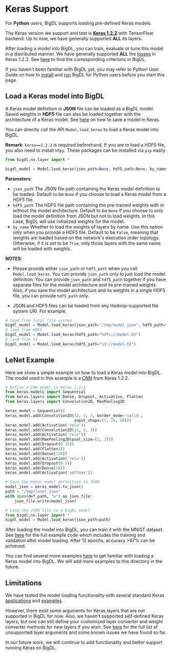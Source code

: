 # **Keras Support**

For __Python__ users, BigDL supports loading pre-defined Keras models.

The Keras version we support and test is [__Keras 1.2.2__](https://faroit.github.io/keras-docs/1.2.2/) with TensorFlow backend. Up to now, we have generally supported __ALL__ its layers.

After loading a model into BigDL, you can train, evaluate or tune this model in a distributed manner. We have generally supported __ALL__ the [losses](https://faroit.github.io/keras-docs/1.2.2/objectives/) in Keras 1.2.2. See [here](https://bigdl-project.github.io/master/#APIGuide/Losses/) to find the corresponding criterions in BigDL.

If you haven't been familiar with BigDL yet, you may refer to Python User Guide on how to [install](../PythonUserGuide/install-from-pip.md) and [run](../PythonUserGuide/run-from-pip.md) BigDL for Python users before you start this page.

## **Load a Keras model into BigDL**

A Keras model definition in __JSON__ file can be loaded as a BigDL model.
Saved weights in __HDF5__ file can also be loaded together with the architecture of a Keras model.
See [here](https://faroit.github.io/keras-docs/1.2.2/getting-started/faq/#how-can-i-save-a-keras-model) on how to save a model in Keras.

You can directly call the API `Model.load_keras` to load a Keras model into BigDL.

__Remark__: `keras==1.2.2` is required beforehand. If you are to load a HDF5 file, you also need to install `h5py`. These packages can be installed via `pip` easily.

```python
from bigdl.nn.layer import *

bigdl_model = Model.load_keras(json_path=None, hdf5_path=None, by_name=False)
```
__Parameters__:

* `json_path` The JSON file path containing the Keras model definition to be loaded. Default to be `None` if you choose to load a Keras model from a HDF5 file.
* `hdf5_path` The HDF5 file path containing the pre-trained weights with or without the model architecture. Default to be `None` if you choose to only load the model definition from JSON but not to load weights. In this case, BigDL will use initialized weights for the model.
* `by_name`  Whether to load the weights of layers by name. Use this option only when you provide a HDF5 file. Default to be `False`, meaning that  weights are loaded based on the network's execution order topology. Otherwise, if it is set to be `True`, only those layers with the same name will be loaded with weights.

__NOTES__:

* Please provide either `json_path` or `hdf5_path` when you call `Model.load_keras`. You can provide `json_path` only to just load the model definition. You can provide `json_path` and `hdf5_path` together if you have separate files for the model architecture and its pre-trained weights. Also, if you save the model architecture and its weights in a single HDF5 file, you can provide `hdf5_path` only.

* JSON and HDF5 files can be loaded from any Hadoop-supported file system URI. For example,
```python
# load from local file system
bigdl_model = Model.load_keras(json_path="/tmp/model.json", hdf5_path="/tmp/weights.h5")
# load from HDFS
bigdl_model = Model.load_keras(hdf5_path="hdfs://model.h5")
# load from S3
bigdl_model = Model.load_keras(hdf5_path="s3://model.h5")
```

## **LeNet Example**

Here we show a simple example on how to load a Keras model into BigDL. The model used in this example is a [CNN](https://github.com/fchollet/keras/blob/1.2.2/examples/mnist_cnn.py) from Keras 1.2.2.

```python
# Define a CNN model in Keras 1.2.2
from keras.models import Sequential
from keras.layers import Dense, Dropout, Activation, Flatten
from keras.layers import Convolution2D, MaxPooling2D

keras_model = Sequential()
keras_model.add(Convolution2D(32, 3, 3, border_mode='valid',
                              input_shape=(1, 28, 28)))
keras_model.add(Activation('relu'))
keras_model.add(Convolution2D(32, 3, 3))
keras_model.add(Activation('relu'))
keras_model.add(MaxPooling2D(pool_size=(2, 2)))
keras_model.add(Dropout(0.25))
keras_model.add(Flatten())
keras_model.add(Dense(128))
keras_model.add(Activation('relu'))
keras_model.add(Dropout(0.5))
keras_model.add(Dense(10))
keras_model.add(Activation('softmax'))

# Save the Keras model definition to JSON
model_json = keras_model.to_json()
path = "/tmp/lenet.json"
with open(def_path, "w") as json_file:
    json_file.write(model_json)

# Load the JSON file to a BigDL model
from bigdl.nn.layer import *
bigdl_model = Model.load_keras(json_path=path)
```
After loading the model into BigDL, you can train it with the MNIST dataset. See [here](https://github.com/intel-analytics/BigDL/blob/branch-0.4/pyspark/bigdl/examples/keras/mnist_cnn.py) for the full example code which includes the training and validation after model loading. After 12 epochs, accuracy >97% can be achieved.

You can find several more examples [here](https://github.com/intel-analytics/BigDL/tree/branch-0.4/pyspark/bigdl/examples/keras) to get familiar with loading a Keras model into BigDL. We will add more examples to this directory in the future.

## **Limitations**
We have tested the model loading functionality with several standard Keras [applications](https://faroit.github.io/keras-docs/1.2.2/applications/) and [examples](https://github.com/fchollet/keras/tree/1.2.2/examples).

However, there exist some arguments for Keras layers that are not supported in BigDL for now. Also, we haven't supported self-defined Keras layers, but one can still define your customized layer converter and weight converter methods for new layers if you wish. See [here](../APIGuide/keras-issues.md) for the full list of unsupported layer arguments and some known issues we have found so far.

In our future work, we will continue to add functionality and better support running Keras on BigDL.